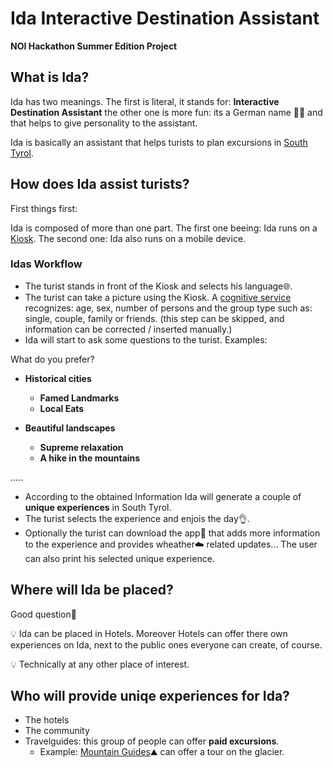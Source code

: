 # Ida Interactive Destination Assistant
**NOI Hackathon Summer Edition Project**

## What is Ida?
Ida has two meanings. The first is literal, it stands for: **Interactive Destination Assistant** the other one is more fun: its a German name 💁‍♂️ and that helps to give personality to the assistant.

Ida is basically an assistant that helps turists to plan excursions in [South Tyrol](https://en.wikipedia.org/wiki/South_Tyrol).

## How does Ida assist turists?
First things first:

Ida is composed of more than one part. The first one beeing: Ida runs on a [Kiosk](https://en.wikipedia.org/wiki/Interactive_kiosk). The second one: Ida also runs on a mobile device.

### Idas Workflow
* The turist stands in front of the Kiosk and selects his language🌐.
* The turist can take a picture using the Kiosk. A [cognitive service](https://en.wikipedia.org/wiki/Cognitive_computing) recognizes: age, sex, number of persons and the group type such as: single, couple, family or friends. (this step can be skipped, and information can be corrected / inserted manually.)
* Ida will start to ask some questions to the turist. Examples:

What do you prefer?

* **Historical cities**
    * **Famed Landmarks**
    * **Local Eats**

* **Beautiful landscapes**
    * **Supreme relaxation**
    * **A hike in the mountains**

.....

* According to the obtained Information Ida will generate a couple of **unique experiences** in South Tyrol.
* The turist selects the experience and enjois the day👌.
* Optionally the turist can download the app📱 that adds more information to the experience and provides wheather☁️ related updates... The user can also print his selected unique experience.

## Where will Ida be placed?
Good question🤔

💡 Ida can be placed in Hotels. Moreover Hotels can offer there own experiences on Ida, next to the public ones everyone can create, of course.

💡 Technically at any other place of interest.

## Who will provide uniqe experiences for Ida?
* The hotels
* The community
* Travelguides: this group of people can offer **paid excursions**.
    * Example: [Mountain Guides](https://en.wikipedia.org/wiki/Mountain_guide)⛰️ can offer a tour on the glacier.